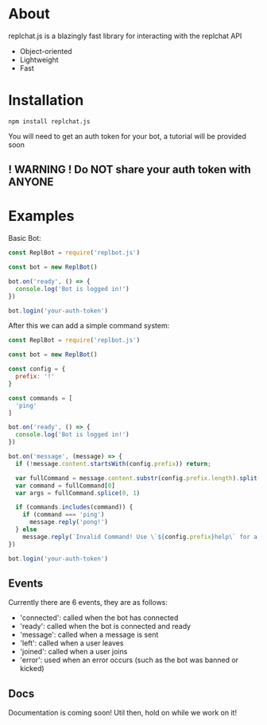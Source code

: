 # About
replchat.js is a blazingly fast library for interacting with the replchat API
 - Object-oriented
 - Lightweight
 - Fast

# Installation
`npm install replchat.js`

You will need to get an auth token for your bot, a tutorial will be provided soon

## ! WARNING ! Do NOT share your auth token with ANYONE

# Examples

Basic Bot:
```js
const ReplBot = require('replbot.js')

const bot = new ReplBot()

bot.on('ready', () => {
  console.log('Bot is logged in!')
})

bot.login('your-auth-token')
```

After this we can add a simple command system:
```js
const ReplBot = require('replbot.js')

const bot = new ReplBot()

const config = {
  prefix: '!'
}

const commands = [
  'ping'
]

bot.on('ready', () => {
  console.log('Bot is logged in!')
})

bot.on('message', (message) => {
  if (!message.content.startsWith(config.prefix)) return;

  var fullCommand = message.content.substr(config.prefix.length).split(" ")
  var command = fullCommand[0]
  var args = fullCommand.splice(0, 1)

  if (commands.includes(command)) {
    if (command === 'ping')
      message.reply('pong!')
  } else
    message.reply(`Invalid Command! Use \`${config.prefix}help\` for a list of valid commands!`)
})

bot.login('your-auth-token')
```

## Events
Currently there are 6 events, they are as follows:
- 'connected': called when the bot has connected
- 'ready': called when the bot is connected and ready
- 'message': called when a message is sent
- 'left': called when a user leaves
- 'joined': called when a user joins
- 'error': used when an error occurs (such as the bot was banned or kicked)

## Docs
Documentation is coming soon! Util then, hold on while we work on it!
